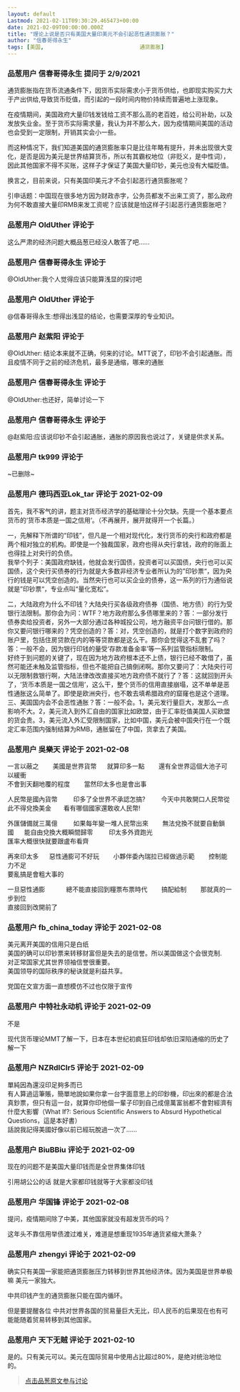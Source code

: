 ```yaml
---
layout: default
Lastmod: 2021-02-11T09:30:29.465473+00:00
date: 2021-02-09T00:00:00.000Z
title: "理论上说是否只有美国大量印美元不会引起恶性通货膨胀？"
author: "信春哥得永生"
tags: [美国,								通货膨胀]
---
```



### 品葱用户 **信春哥得永生** 提问于 2/9/2021
    
通货膨胀指在货币流通条件下，因货币实际需求小于货币供给，也即现实购买力大于产出供给,导致货币贬值，而引起的一段时间内物价持续而普遍地上涨现象。   
  
在疫情期间，美国政府大量印钱发钱给工资不那么高的老百姓，给公司补助，以及发放失业金。至于货币实际需求量，我认为并不那么大，因为疫情期间美国的活动也会受到一定限制，开销其实会小一些。  
  
而这种情况下，我们知道美国的通货膨胀率只是比往年略有提升，并未出现很大变化，是否是因为美元是世界结算货币，所以有其霸权地位（非贬义，是中性词），因此其他国家不得不买账，这样子才保证了美国大量印钞，美元也没有大幅贬值。  
  
换言之，目前来说，只有美国印美元才不会引起恶行通货膨胀呢？  
  
引申话题：中国现在很多地方因为财政赤字，公务员都发不出来工资了，那么政府为何不敢直接大量印RMB来发工资呢？应该就是怕这样子引起恶行通货膨胀吧？
    
                

### 品葱用户 **OldUther** 评论于 
        
这么严肃的经济问题大概品葱已经没人敢答了吧……
        
                

### 品葱用户 **信春哥得永生** 评论于 
        
@OldUther:我个人觉得应该只能算浅显的探讨吧
        
                

### 品葱用户 **OldUther** 评论于 
        
@信春哥得永生:想得出浅显的结论，也需要深厚的专业知识。
        
                

### 品葱用户 **赵紫阳** 评论于 
        
@OldUther: 结论本来就不正确，何来的讨论。MTT说了，印钞不会引起通胀。而且疫情不同于之前的经济危机，最多是通缩，哪来的通胀
        
                

### 品葱用户 **信春哥得永生** 评论于 
        
@OldUther:也还好，简单讨论一下
        
                

### 品葱用户 **信春哥得永生** 评论于 
        
@赵紫阳:应该说印钞不会引起通胀，通胀的原因我也说过了，关键是供求关系。
        
                

### 品葱用户 **tk999** 评论于 
        
~已删除~
        
                

### 品葱用户 **德玛西亚Lok_tar** 评论于 2021-02-09
        
首先，我不客气的讲，题主对货币经济学的基础理论十分欠缺。先提一个基本要点货币的‘货币本质是一国之信用‘。（不再展开，展开就得开一个长篇。）  
  
一，先解释下所谓的“印钱”，但凡是一个相对现代化，发行货币的央行和政府都是两个相对独立的机构。即使是一个独裁国家，政府也得从央行拿钱，政府的账面上也得挂上对央行的负债。  
我举个列子：美国政府缺钱，他就会发行国债，投资者可以买国债，央行也可以买国债，这个央行买债券的行为就是大多数非经济专业者所认为的”印钞票“，因为央行的钱是可以凭空创造的。当然央行也可以买企业的债券，这一系列的行为通俗说就是”印钞票“，专业点叫“量化宽松”。  
  
二，大陆政府为什么不印钱？大陆央行买各级政府债券（国债、地方债）的行为受银行法限制。那你会为问：WTF？地方政府那么多债哪里来的？答：一部分发行债券卖给投资者，另外一大部分通过各种城投公司，地方融资平台问银行借的。那你又要问银行哪来的？凭空创造的？答：对，凭空创造的，就是打个数字到政府的账户里，包括住房贷款在内的等等贷款都是这么干。那你会觉得这不乱套了吗？答：一般不会，因为银行印钱的量受‘存款准备金率’等一系列监管指标限制。  
好终于到问题的关键了，现在因为地方政府根本还不上债，银行已经不敢借了，虽然可能还未触及监管指标，但也不能把自己搞倒闭啊。那你又要问了：大陆央行可以无限制救银行啊，大陆法律改改直接买地方政府债不就行了？答：这就回到开头了，‘货币本质是一国之信用’，这么干，整个货币的信用直接崩塌，这不单单是恶性通胀这么简单了。即使是欧洲央行，也不敢去填希腊政府的窟窿也是这个道理。  
三、美国国内会不会恶性通胀？答：一般不会。1，美元发行量巨大，发那么一点影响不大。2，美元流入到外汇自由的国家比如欧盟，由于汇率贬值美国人买欧盟的货会贵。3，美元流入外汇受限制国家，比如中国，美元会被中国央行在一个既定汇率范围内强制结算为RMB，通胀留在了中国，货拿去了美国。
        
                

### 品葱用户 **吳樂天** 评论于 2021-02-08
        
一言以蔽之        美國是世界貨幣      就算印多一點        還有全世界這個大池子可以緩衝  
不會到天翻地覆的程度        當然印太多也是會出事  
  
人民幣是國內貨幣         印多了全世界不承認怎搞?         今天中共敢開口人民幣從此不得兌換美金       看有哪個國家還敢收人民幣!  
  
外匯儲備就三萬億         如果每年變一堆人民幣出來        無法兌換不就要自動鎖國      能自由兌換大概瞬間歸零         印太多外資跑光  
匯率大概很快就要跟盧布看齊  
  
再來印太多      惡性通膨可不好玩        小夥伴委內瑞拉已經做過示範        控制能力不足  
要亂搞是會粗大事的  
  
一旦惡性通膨            總不能直接回到糧票布票時代        搞配給制        那就真的一步到位  
直接回到改開前了
        
                

### 品葱用户 **fb_china_today** 评论于 2021-02-08
        
美元离开美国的信用只是白纸  
美国的确可以印钞票来转移财富但是失去的是信誉。所以美国做这个会很克制.  
对正常国家尤其世界领袖信誉很重要。  
美国领导的国际秩序的秘诀就是利益共享。  
  
党国在文宣方面一直想模仿不过也仅限于宣传
        
                

### 品葱用户 **中特社永动机** 评论于 2021-02-09
        
不是  
  
现代货币理论MMT了解一下，日本在本世纪初疯狂印钱却依旧深陷通缩的历史了解一下
        
                

### 品葱用户 **NZRdlClr5** 评论于 2021-02-09
        
單純因為還沒印足夠多而已  
有人算過這筆賬，簡單地說如果你拿一台字面意思上的印鈔機，印出來的都是合法真鈔票，但只有這一台，就算你印他個一輩子印到自己成億萬富翁都不會對經濟有什麼大影響（What If?: Serious Scientific Answers to Absurd Hypothetical Questions，這是本好書）  
話說我記得美國好像以前已經玩脫過一次了……
        
                

### 品葱用户 **BiuBBiu** 评论于 2021-02-09
        
现在的问题不是美国大量印钱而是全世界集体印钱  
  
引用胡公公的话 就是大家都印钱就等于大家都没印钱
        
                

### 品葱用户 **华国锋** 评论于 2021-02-08
        
提问，疫情期间除了中美，其他国家就没有超发货币的吗？  
  
这年头不靠信用举债渡过难关，难道是想重现1935年通货紧缩大萧条？
        
                

### 品葱用户 **zhengyi** 评论于 2021-02-09
        
确实只有美国一家能把通货膨胀压力转移到世界其他经济体。因为美国是世界单极嘛 美元一家独大。  
  
中共印钱产生的通货膨胀只能在国内循环。  
  
但是要提醒各位 中共对世界各国的贸易量巨大无比，印人民币的后果现在也有可能能随着贸易转移到其他国家。
        
                

### 品葱用户 **天下无贼** 评论于 2021-02-10
        
是的。只有美元可以。美元在国际贸易中使用占比超过80%，是绝对统治地位的。
        
                





> [点击品葱原文参与讨论](https://pincong.rocks/question/36212)

